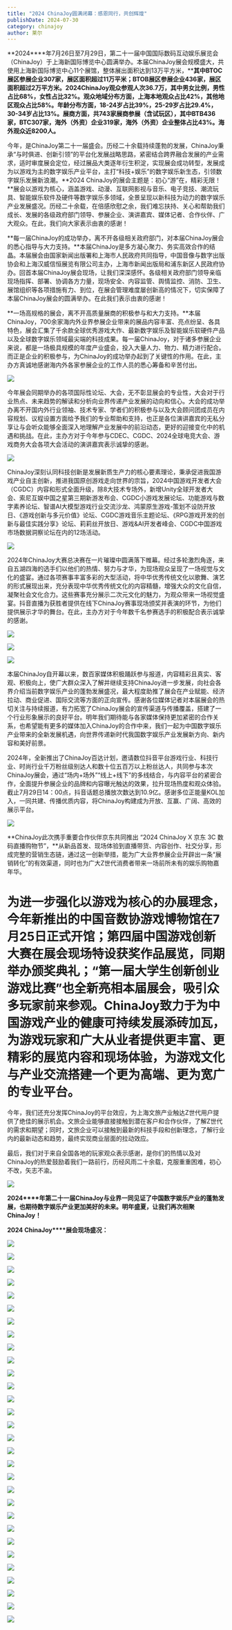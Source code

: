 ```yaml
---
title: "2024 ChinaJoy圆满闭幕：感恩同行，共创辉煌"
publishDate: 2024-07-30
category: chinajoy
author: 莱尔
---
```


**2024****年7月26日至7月29日，第二十一届中国国际数码互动娱乐展览会（ChinaJoy）于上海新国际博览中心圆满举办。本届ChinaJoy展会规模盛大，共使用上海新国际博览中心11个展馆，整体展出面积达到13万平方米，****其中BTOC展区参展企业307家，展区面积超过11万平米；BTOB展区参展企业436家，展区面积超过2万平方米。****2024ChinaJoy****观众参观人次36.7万，其中男女比例，男性占比68%，女性占比32%。观众地域分布方面，上海本地观众占比42%，其他地区观众占比58%。年龄分布方面，18-24岁占比39%，25-29岁占比29.4%，30-34岁占比13%。展商方面，共743家展商参展（含试玩区），其中BTB436家，BTC307家，海外（外资）企业319家，海外（外资）企业整体占比43%。海外观众近8200人。**

今年，是ChinaJoy第二十一届盛会。历经二十余载持续蓬勃的发展，ChinaJoy秉承“与时俱进、创新引领”的平台化发展战略思路，紧密结合跨界融合发展的产业需求，适时审度展会定位，经过展品大类逐年衍生积淀，实现展会成功转型，发展成为以游戏为主的数字娱乐产业平台，主打“科技+娱乐”的数字娱乐新生态，引领数字娱乐发展新浪潮。**2024 ChinaJoy的展会主题是：初心“游”在，精彩无限！**展会以游戏为核心，涵盖游戏、动漫、互联网影视与音乐、电子竞技、潮流玩具、智能娱乐软件及硬件等数字娱乐多领域，全景呈现以新科技为动力的数字娱乐产业发展盛况。历经二十余载，在倍感欣慰之余，我们难忘扶持、关心和帮助我们成长、发展的各级政府部门领导、参展企业、演讲嘉宾、媒体记者、合作伙伴、广大观众。在此，我们向大家表示由衷的感谢！

**每一届ChinaJoy的成功举办，离不开各级相关政府部门，对本届ChinaJoy展会的悉心指导与大力支持。**本届ChinaJoy是多方凝心聚力、务实高效合作的结晶。本届展会由国家新闻出版署和上海市人民政府共同指导，中国音像与数字出版协会和上海汉威信恒展览有限公司主办，上海市新闻出版局和浦东新区人民政府协办。回首本届ChinaJoy展会现场，让我们深深感怀。各级相关政府部门领导亲临现场指挥、部署、协调各方力量，现场安全、内容监管、舆情监控、消防、卫生、展馆组织等各项措施有力、到位，在展会管理难度屡创新高的情况下，切实保障了本届ChinaJoy展会的圆满举办。在此我们表示由衷的感谢！

**一场高规格的展会，离不开高质量展商的积极参与和大力支持。**本届ChinaJoy，700余家海内外业界参展企业带来的展品内容丰富、亮点纷呈、各具特色，展会汇集了千余款全球优秀游戏大作、最新数字娱乐及智能娱乐软硬件产品以及全球数字娱乐领域最尖端的科技成果。每一届ChinaJoy，对于诸多参展企业来说，都是一场极具规模的年度产业盛会，投入大量人力、物力、精力进行配合。而正是企业的积极参与，为ChinaJoy的成功举办起到了关键性的作用。在此，主办方真诚地感谢海内外各家参展企业的工作人员的悉心筹备和辛苦付出。

![](https://ec-net-1251389766.cos.ap-shanghai.myqcloud.com/wp-content/uploads/2024/07/20240730205904466.png)

今年展会同期举办的各项国际性论坛、大会，无不彰显展会的专业性，大会对于行业热点、未来趋势的解读和分析向业界传递产业发展的动向和信心。大会的成功举办离不开国内外行业领袖、技术专家、学者们的积极参与以及大会顾问团成员在内容规划、议程设置方面给予我们的专业帮助和支持，也正是各位演讲嘉宾的无私分享让与会听众能够全面深入地理解产业发展中的前沿动态，更好的迎接变化中的机遇和挑战。在此，主办方对于今年参与CDEC、CGDC、2024全球电竞大会、游戏商务大会各项大会活动的演讲嘉宾表示诚挚的感谢。

![](https://ec-net-1251389766.cos.ap-shanghai.myqcloud.com/wp-content/uploads/2024/07/20240730205906207.png)

ChinaJoy深刻认同科技创新是发展新质生产力的核心要素理论，秉承促进我国游戏产业自主创新，推进我国原创游戏走向世界的宗旨，2024中国游戏开发者大会（CGDC）内容和形式全面升级，除8大技术专场外，新增Unity全球开发者大会、索尼互娱中国之星第三期新游发布会、CGDC小游戏发展论坛、功能游戏与数字素养论坛、智谱AI大模型游戏行业交流沙龙、鸿蒙原生游戏-策划不设防开放日、《游戏创新与多元价值》论坛、CGDC游戏音乐主题论坛、《RPG游戏开发的创新与最佳实践分享》论坛、莉莉丝开放日、游戏&AI开发者峰会、CGDC中国游戏市场数据洞察论坛在内的12场活动。

![](https://ec-net-1251389766.cos.ap-shanghai.myqcloud.com/wp-content/uploads/2024/07/20240730205914407.png)

2024年ChinaJoy大赛总决赛在一片璀璨中圆满落下帷幕。经过多轮激烈角逐，来自五湖四海的选手们以他们的热情、努力与才华，为现场观众呈现了一场视觉与文化的盛宴。通过各项赛事丰富多彩的大型活动，将中华优秀传统文化以歌舞、演艺的形式展现出来，充分表现中华优秀传统文化的内容精髓，增强大众的文化自信，凝聚社会文化合力。这些赛事充分展示二次元文化的魅力，为观众带来一场视觉盛宴。抖音直播为获胜者提供在线下ChinaJoy赛事现场颁奖并表演的环节，为他们提供展示才华的舞台。在此，主办方对于今年数千名参赛选手的积极配合表示诚挚的感谢。

![](https://ec-net-1251389766.cos.ap-shanghai.myqcloud.com/wp-content/uploads/2024/07/20240730205921370.png)

![](https://ec-net-1251389766.cos.ap-shanghai.myqcloud.com/wp-content/uploads/2024/07/20240730205924945.png)

![](https://ec-net-1251389766.cos.ap-shanghai.myqcloud.com/wp-content/uploads/2024/07/20240730205927937.png)

本届ChinaJoy自开幕以来，数百家媒体积极踊跃参与报道，内容精彩且真实、客观、积极向上，使广大群众深入了解并继续支持ChinaJoy进一步发展，向社会各界介绍当前数字娱乐产业的蓬勃发展盛况，最大程度助推了展会在产业赋能、经济拉动、商业促进、国际交流等方面的正向宣传。感谢各位媒体记者对本届展会的热切关注与持续报道，有力拓宽了ChinaJoy展会的宣传渠道与传播覆盖，搭建了一个行业形象展示的良好平台。明年我们期待能与各家媒体保持更加紧密的合作关系，也希望能有更多的媒体加入ChinaJoy的合作中来，我们一起为中国数字娱乐产业带来的全新发展机遇，向世界传递新时代我国数字娱乐产业发展新方向、新内容和美好前景。

2024年，全新推出了ChinaJoy百达计划，邀请数位抖音平台游戏行业、科技行业、时尚行业千万粉丝级别达人和数十位五百万以上粉丝达人，共同参与本次ChinaJoy展会，通过“场内+场外”“线上+线下”的多线结合，与内容平台的紧密合作，全面提升参展企业的品牌和内容曝光触达的效果，拉升现场热度和观众体验。截止7月29日14：00点，抖音话题总播放次数达到10.9亿。感谢多位正能量KOL加入，一同共建、传播优质内容，将ChinaJoy构建成为开放、互赢、广阔、高效的展示平台。

![](https://ec-net-1251389766.cos.ap-shanghai.myqcloud.com/wp-content/uploads/2024/07/20240730205946305.png)

**ChinaJoy此次携手重要合作伙伴京东共同推出 “2024 ChinaJoy X 京东 3C 数码直播购物节”，**从新品首发、现场体验到直播带货、内容创作、社交分享，形成完整的营销生态链，通过这一创新举措，能为广大业界参展企业开辟出一条“展销转化”的有效渠道，同时也为广大Z世代消费者带来一场前所未有的娱乐购物嘉年华。

# 为进一步强化以游戏为核心的办展理念，今年新推出的中国音数协游戏博物馆在7月25日正式开馆；第四届中国游戏创新大赛在展会现场特设获奖作品展览，同期举办颁奖典礼；“第一届大学生创新创业游戏比赛”也全新亮相本届展会，吸引众多玩家前来参观。ChinaJoy致力于为中国游戏产业的健康可持续发展添砖加瓦，为游戏玩家和广大从业者提供更丰富、更精彩的展览内容和现场体验，为游戏文化与产业交流搭建一个更为高端、更为宽广的专业平台。

今年，我们还充分发挥ChinaJoy的平台效应，为上海文旅产业触达Z世代用户提供了绝佳的展示机会。文旅企业能够直接接触到潜在客户和合作伙伴，了解Z世代的需求和期望；同时，文旅企业可以接触到最新的科技手段和创新理念，了解行业内的最新动态和趋势，最终实现商业层面的拉动效应。

最后，我们对于来自全国各地的玩家观众表示感谢，是你们的热情以及对ChinaJoy的热爱鼓励着我们一路前行，历经风雨二十余载，克服重重困难，初心不改，矢志不渝。

![](https://ec-net-1251389766.cos.ap-shanghai.myqcloud.com/wp-content/uploads/2024/07/20240730205955919.png)

**2024****年第二十一届ChinaJoy与业界一同见证了中国数字娱乐产业的蓬勃发展，也期待数字娱乐产业更加美好的未来。明年盛夏，让我们再次相聚ChinaJoy！**

**2024 ChinaJoy****展会现场盛况：**

![](https://ec-net-1251389766.cos.ap-shanghai.myqcloud.com/wp-content/uploads/2024/07/20240730205958346.png)

![](https://ec-net-1251389766.cos.ap-shanghai.myqcloud.com/wp-content/uploads/2024/07/20240730210000935.png)

![](https://ec-net-1251389766.cos.ap-shanghai.myqcloud.com/wp-content/uploads/2024/07/20240730210003855.png)

![](https://ec-net-1251389766.cos.ap-shanghai.myqcloud.com/wp-content/uploads/2024/07/20240730210009326.png)

![](https://ec-net-1251389766.cos.ap-shanghai.myqcloud.com/wp-content/uploads/2024/07/20240730210012995.png)

![](https://ec-net-1251389766.cos.ap-shanghai.myqcloud.com/wp-content/uploads/2024/07/20240730210014722.png)

![](https://ec-net-1251389766.cos.ap-shanghai.myqcloud.com/wp-content/uploads/2024/07/20240730210016643.png)

![](https://ec-net-1251389766.cos.ap-shanghai.myqcloud.com/wp-content/uploads/2024/07/20240730210018777.png)

![](https://ec-net-1251389766.cos.ap-shanghai.myqcloud.com/wp-content/uploads/2024/07/20240730210021968.png)

![](https://ec-net-1251389766.cos.ap-shanghai.myqcloud.com/wp-content/uploads/2024/07/20240730210023930.png)

![](https://ec-net-1251389766.cos.ap-shanghai.myqcloud.com/wp-content/uploads/2024/07/20240730210026503.png)

![](https://ec-net-1251389766.cos.ap-shanghai.myqcloud.com/wp-content/uploads/2024/07/20240730210030816-1024x684.png)

![](https://ec-net-1251389766.cos.ap-shanghai.myqcloud.com/wp-content/uploads/2024/07/20240730210036215.png)

![](https://ec-net-1251389766.cos.ap-shanghai.myqcloud.com/wp-content/uploads/2024/07/20240730210038874.png)

![](https://ec-net-1251389766.cos.ap-shanghai.myqcloud.com/wp-content/uploads/2024/07/20240730210039717.png)

![](https://ec-net-1251389766.cos.ap-shanghai.myqcloud.com/wp-content/uploads/2024/07/20240730210041273.png)

![](https://ec-net-1251389766.cos.ap-shanghai.myqcloud.com/wp-content/uploads/2024/07/20240730210043575.png)

![](https://ec-net-1251389766.cos.ap-shanghai.myqcloud.com/wp-content/uploads/2024/07/20240730210045758.png)

![](https://ec-net-1251389766.cos.ap-shanghai.myqcloud.com/wp-content/uploads/2024/07/20240730210048542.png)

![](https://ec-net-1251389766.cos.ap-shanghai.myqcloud.com/wp-content/uploads/2024/07/20240730210050478.png)

![](https://ec-net-1251389766.cos.ap-shanghai.myqcloud.com/wp-content/uploads/2024/07/20240730210054479.png)

![](https://ec-net-1251389766.cos.ap-shanghai.myqcloud.com/wp-content/uploads/2024/07/20240730210055455.png)

![](https://ec-net-1251389766.cos.ap-shanghai.myqcloud.com/wp-content/uploads/2024/07/20240730210059969.png)

![](https://ec-net-1251389766.cos.ap-shanghai.myqcloud.com/wp-content/uploads/2024/07/20240730210102452.png)

![](https://ec-net-1251389766.cos.ap-shanghai.myqcloud.com/wp-content/uploads/2024/07/20240730210105993.png)

![](https://ec-net-1251389766.cos.ap-shanghai.myqcloud.com/wp-content/uploads/2024/07/20240730210107920.png)

![](https://ec-net-1251389766.cos.ap-shanghai.myqcloud.com/wp-content/uploads/2024/07/20240730210110243.png)

![](https://ec-net-1251389766.cos.ap-shanghai.myqcloud.com/wp-content/uploads/2024/07/20240730210112625.png)

![](https://ec-net-1251389766.cos.ap-shanghai.myqcloud.com/wp-content/uploads/2024/07/20240730210115452.png)

![](https://ec-net-1251389766.cos.ap-shanghai.myqcloud.com/wp-content/uploads/2024/07/20240730210117192.png)
